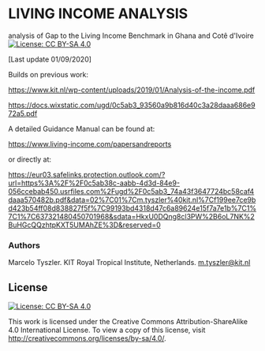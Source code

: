 # LIVING INCOME ANALYSIS
analysis of  Gap to the Living Income Benchmark in Ghana and Cotê d'Ivoire
[![License: CC BY-SA 4.0](https://img.shields.io/badge/License-CC%20BY--SA%204.0-lightgrey.svg)](https://creativecommons.org/licenses/by-sa/4.0/)

[Last update 01/09/2020] 

Builds on previous work:

https://www.kit.nl/wp-content/uploads/2019/01/Analysis-of-the-income.pdf

https://docs.wixstatic.com/ugd/0c5ab3_93560a9b816d40c3a28daaa686e972a5.pdf

A detailed Guidance Manual can be found at:

https://www.living-income.com/papersandreports

or directly at:

https://eur03.safelinks.protection.outlook.com/?url=https%3A%2F%2F0c5ab38c-aabb-4d3d-84e9-056ccebab450.usrfiles.com%2Fugd%2F0c5ab3_74a43f3647724bc58caf4daaa570482b.pdf&data=02%7C01%7Cm.tyszler%40kit.nl%7Cf199ee7ce9bd423b54ff08d838827f5f%7C99193bd4318d47c6a89624e15f7a7e1b%7C1%7C1%7C637321480450701968&sdata=HkxU0DQng8cl3PW%2B6oL7NK%2BuHGcQQzhtpKXT5UMAhZE%3D&reserved=0


### Authors

Marcelo Tyszler. KIT Royal Tropical Institute, Netherlands. m.tyszler@kit.nl


## License
[![License: CC BY-SA 4.0](https://licensebuttons.net/l/by-sa/4.0/80x15.png)](https://creativecommons.org/licenses/by-sa/4.0/)

This work is licensed under the Creative Commons Attribution-ShareAlike 4.0 International License. 
To view a copy of this license, visit http://creativecommons.org/licenses/by-sa/4.0/.


